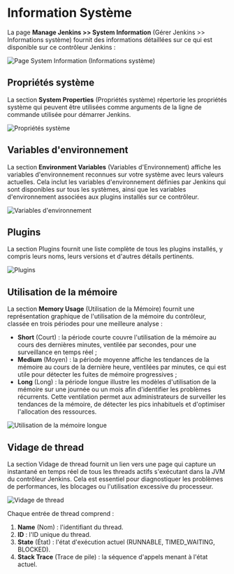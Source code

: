 # Information Système

<div class="couleur-introduction">
La page <strong>Manage Jenkins >> System Information</strong> (Gérer Jenkins >> Informations système) fournit des informations détaillées sur ce qui est disponible sur ce contrôleur Jenkins :
</div>

![Page System Information (Informations système)](https://www.jenkins.io/doc/book/resources/managing/system-info-page.png)

## Propriétés système

La section **System Properties** (Propriétés système) répertorie les propriétés système qui peuvent être utilisées comme arguments de la ligne de commande utilisée pour démarrer Jenkins.

![Propriétés système](https://www.jenkins.io/doc/book/resources/managing/system-properties.png)

## Variables d'environnement

La section **Environment Variables** (Variables d'Environnement) affiche les variables d'environnement reconnues sur votre système avec leurs valeurs actuelles. Cela inclut les variables d'environnement définies par Jenkins qui sont disponibles sur tous les systèmes, ainsi que les variables d'environnement associées aux plugins installés sur ce contrôleur.

![Variables d'environnement](https://www.jenkins.io/doc/book/resources/managing/environment-variables.png)

## Plugins

La section Plugins fournit une liste complète de tous les plugins installés, y compris leurs noms, leurs versions et d'autres détails pertinents.

![Plugins](https://www.jenkins.io/doc/book/resources/managing/system-plugins.png)

## Utilisation de la mémoire

La section **Memory Usage** (Utilisation de la Mémoire) fournit une représentation graphique de l'utilisation de la mémoire du contrôleur, classée en trois périodes pour une meilleure analyse :

* **Short** (Court) : la période courte couvre l'utilisation de la mémoire au cours des dernières minutes, ventilée par secondes, pour une surveillance en temps réel ;
* **Medium** (Moyen) : la période moyenne affiche les tendances de la mémoire au cours de la dernière heure, ventilées par minutes, ce qui est utile pour détecter les fuites de mémoire progressives ;
* **Long** (Long) : la période longue illustre les modèles d'utilisation de la mémoire sur une journée ou un mois afin d'identifier les problèmes récurrents. Cette ventilation permet aux administrateurs de surveiller les tendances de la mémoire, de détecter les pics inhabituels et d'optimiser l'allocation des ressources.

![Utilisation de la mémoire longue](https://www.jenkins.io/doc/book/resources/managing/memory-usage.png
)
## Vidage de thread

La section Vidage de thread fournit un lien vers une page qui capture un instantané en temps réel de tous les threads actifs s'exécutant dans la JVM du contrôleur Jenkins. Cela est essentiel pour diagnostiquer les problèmes de performances, les blocages ou l'utilisation excessive du processeur.

![Vidage de thread](https://www.jenkins.io/doc/book/resources/managing/thread-dump.png)

Chaque entrée de thread comprend :

1. **Name** (Nom) : l'identifiant du thread.
2. **ID** : l'ID unique du thread.
3. **State** (État) : l'état d'exécution actuel (RUNNABLE, TIMED_WAITING, BLOCKED).
4. **Stack Trace** (Trace de pile) : la séquence d'appels menant à l'état actuel.

